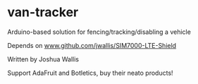 # van-tracker
Arduino-based solution for fencing/tracking/disabling a vehicle

Depends on www.github.com/jwallis/SIM7000-LTE-Shield

Written by Joshua Wallis

Support AdaFruit and Botletics, buy their neato products!
